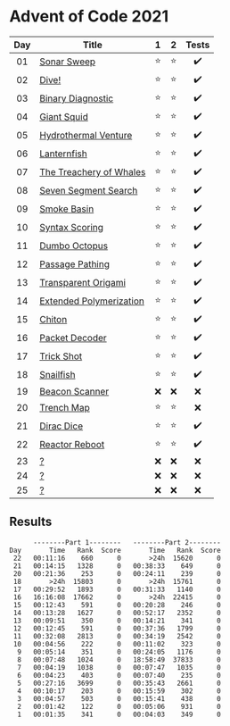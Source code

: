 # Advent of Code 2021

| Day | Title                                                           |   1    |   2    |       Tests        |
| :-: | --------------------------------------------------------------- | :----: | :----: | :----------------: |
| 01  | [Sonar Sweep](https://adventofcode.com/2021/day/1)              | :star: | :star: | :heavy_check_mark: |
| 02  | [Dive!](https://adventofcode.com/2021/day/2)                    | :star: | :star: | :heavy_check_mark: |
| 03  | [Binary Diagnostic](https://adventofcode.com/2021/day/3)        | :star: | :star: | :heavy_check_mark: |
| 04  | [Giant Squid](https://adventofcode.com/2021/day/4)              | :star: | :star: | :heavy_check_mark: |
| 05  | [Hydrothermal Venture](https://adventofcode.com/2021/day/5)     | :star: | :star: | :heavy_check_mark: |
| 06  | [Lanternfish](https://adventofcode.com/2021/day/6)              | :star: | :star: | :heavy_check_mark: |
| 07  | [The Treachery of Whales](https://adventofcode.com/2021/day/7)  | :star: | :star: | :heavy_check_mark: |
| 08  | [Seven Segment Search](https://adventofcode.com/2021/day/8)     | :star: | :star: | :heavy_check_mark: |
| 09  | [Smoke Basin](https://adventofcode.com/2021/day/9)              | :star: | :star: | :heavy_check_mark: |
| 10  | [Syntax Scoring](https://adventofcode.com/2021/day/10)          | :star: | :star: | :heavy_check_mark: |
| 11  | [Dumbo Octopus](https://adventofcode.com/2021/day/11)           | :star: | :star: | :heavy_check_mark: |
| 12  | [Passage Pathing](https://adventofcode.com/2021/day/12)         | :star: | :star: | :heavy_check_mark: |
| 13  | [Transparent Origami](https://adventofcode.com/2021/day/13)     | :star: | :star: | :heavy_check_mark: |
| 14  | [Extended Polymerization](https://adventofcode.com/2021/day/14) | :star: | :star: | :heavy_check_mark: |
| 15  | [Chiton](https://adventofcode.com/2021/day/15)                  | :star: | :star: | :heavy_check_mark: |
| 16  | [Packet Decoder](https://adventofcode.com/2021/day/16)          | :star: | :star: | :heavy_check_mark: |
| 17  | [Trick Shot](https://adventofcode.com/2021/day/17)              | :star: | :star: | :heavy_check_mark: |
| 18  | [Snailfish](https://adventofcode.com/2021/day/18)               | :star: | :star: | :heavy_check_mark: |
| 19  | [Beacon Scanner](https://adventofcode.com/2021/day/19)          |  :x:   |  :x:   |        :x:         |
| 20  | [Trench Map](https://adventofcode.com/2021/day/20)              | :star: | :star: |        :x:         |
| 21  | [Dirac Dice](https://adventofcode.com/2021/day/21)              | :star: | :star: | :heavy_check_mark: |
| 22  | [Reactor Reboot](https://adventofcode.com/2021/day/22)          | :star: | :star: | :heavy_check_mark: |
| 23  | [?](https://adventofcode.com/2021/day/23)                       |  :x:   |  :x:   |        :x:         |
| 24  | [?](https://adventofcode.com/2021/day/24)                       |  :x:   |  :x:   |        :x:         |
| 25  | [?](https://adventofcode.com/2021/day/25)                       |  :x:   |  :x:   |        :x:         |

## Results

```text
      --------Part 1--------   --------Part 2--------
Day       Time   Rank  Score       Time   Rank  Score
 22   00:11:16    660      0       >24h  15620      0
 21   00:14:15   1328      0   00:38:33    649      0
 20   00:21:36    253      0   00:24:11    239      0
 18       >24h  15803      0       >24h  15761      0
 17   00:29:52   1893      0   00:31:33   1140      0
 16   16:16:08  17662      0       >24h  22415      0
 15   00:12:43    591      0   00:20:28    246      0
 14   00:13:28   1627      0   00:52:17   2352      0
 13   00:09:51    350      0   00:14:21    341      0
 12   00:12:45    591      0   00:37:36   1799      0
 11   00:32:08   2813      0   00:34:19   2542      0
 10   00:04:56    222      0   00:11:02    323      0
  9   00:05:14    351      0   00:24:05   1176      0
  8   00:07:48   1024      0   18:58:49  37833      0
  7   00:04:19   1038      0   00:07:47   1035      0
  6   00:04:23    403      0   00:07:40    235      0
  5   00:27:16   3699      0   00:35:43   2661      0
  4   00:10:17    203      0   00:15:59    302      0
  3   00:04:57    503      0   00:15:41    438      0
  2   00:01:42    122      0   00:05:06    931      0
  1   00:01:35    341      0   00:04:03    349      0
```
